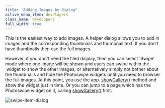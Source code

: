 ```yaml
---
title: "Adding Images by Dialog"
active_menu_item: developers
class_name: developers
full_width: true
---
```



This is the easiest way to add images. A helper dialog allows you to add in images and the corresponding thumbnails and thumbnail text. If you don't have thumbnails then use the full images.

However, if you don't need the tiled display, then you can select 'Swipe' mode where one image will be shown and users can swipe within the  widget to show the other images, or alternatively simply not bother about the thumbnails and hide the Photoswipe widgets until you need to browser the full images. At this point, you use the app. [showGallery()](/developers/documentation/scripting-apis/client-api/widget-object-functions/photoswipe/showgallery) method and show the widget just in time. Or you can jump to a page which has the Photoswipe widget on it, calling [showGallery()](/developers/documentation/scripting-apis/client-api/widget-object-functions/photoswipe/showgallery) first.

![swipe-item-dialog](/img/docs/swipe-item-dialog.zoom71.png)
